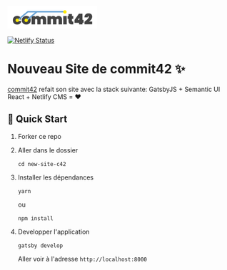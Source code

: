 ![Logo commit42](https://github.com/commit42/new-site-c42/blob/mvp/static/assets/logo-c42.png)


[![Netlify Status](https://api.netlify.com/api/v1/badges/2decf125-e9f2-4863-bfa5-917f7d4bd8d3/deploy-status)](https://app.netlify.com/sites/new-site-c42/deploys)

# Nouveau Site de commit42 :sparkles:

[commit42](https://www.commit42.fr/) refait son site avec la stack suivante: GatsbyJS + Semantic UI React + Netlify CMS = :heart:

## :rocket: Quick Start

1.  Forker ce repo
1.  Aller dans le dossier
    ``` 
    cd new-site-c42
    ```
1.  Installer les dépendances
       ```
       yarn
       ```
       ou
       ```
       npm install
       ```
       
1.  Developper l'application
    ``` 
    gatsby develop
    ```

    Aller voir à l'adresse ```http://localhost:8000```
